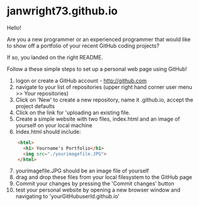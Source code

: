 # janwright73.github.io
Hello!

Are you a new programmer or an experienced programmer that would like to show off a portfolio of your recent GitHub coding projects?  

If so, you landed on the right README. 
 
Follow a these simple steps to set up a personal web page using GitHub!

1) logon or create a GitHub account - http://github.com
2) navigate to your list of repositories (upper right hand corner user menu >> Your repositories)
3) Click on 'New' to create a new repository, name it <yourGitHubuserId>.github.io, accept the project defaults
4) Click on the link for 'uploading an existing file.
5) Create a simple website with two files, index.html and an image of yourself on your local machine
6) Index.html should include:
```html
    <html>
      <h1> Yourname's Portfolio</h1>
      <img src="./yourimagefile.JPG">
    </html>
  ```
7) yourimagefile.JPG should be an image file of yourself
8) drag and drop these files from your local filesystem to the GitHub page
9) Commit your changes by pressing the 'Commit changes' button
10) test your personal website by opening a new browser window and navigating to 'yourGitHubuserId.github.io'
